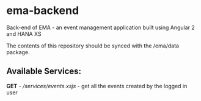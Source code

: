 # ema-backend
Back-end of EMA - an event management application built using Angular 2 and HANA XS

The contents of this repository should be synced with the /ema/data package.


## Available Services:

__GET__ - _/services/events.xsjs_ - get all the events created by the logged in user